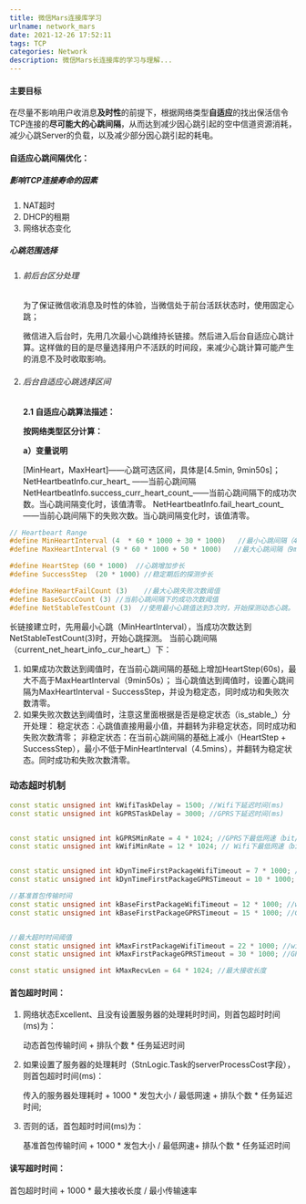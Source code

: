 ```yaml
---
title: 微信Mars连接库学习
urlname: network_mars
date: 2021-12-26 17:52:11
tags: TCP
categories: Network
description: 微信Mars长连接库的学习与理解...
---
```


#### 主要目标

在尽量不影响用户收消息**及时性**的前提下，根据网络类型**自适应**的找出保活信令TCP连接的**尽可能大的心跳间隔**，从而达到减少因心跳引起的空中信道资源消耗，减少心跳Server的负载，以及减少部分因心跳引起的耗电。

#### 自适应心跳间隔优化：

##### 影响TCP连接寿命的因素

1. NAT超时
2. DHCP的租期
3. 网络状态变化

##### 心跳范围选择

1. ###### 前后台区分处理

   为了保证微信收消息及时性的体验，当微信处于前台活跃状态时，使用固定心跳；

   微信进入后台时，先用几次最小心跳维持长链接。然后进入后台自适应心跳计算。这样做的目的是尽量选择用户不活跃的时间段，来减少心跳计算可能产生的消息不及时收取影响。

2. ###### 后台自适应心跳选择区间

   **2.1 自适应心跳算法描述：**

   **按网络类型区分计算：**

   **a）变量说明**

   [MinHeart，MaxHeart]——心跳可选区间，具体是[4.5min,  9min50s]；
   NetHeartbeatInfo.cur_heart_ ——当前心跳间隔
   NetHeartbeatInfo.success_curr_heart_count_——当前心跳间隔下的成功次数。当心跳间隔变化时，该值清零。
   NetHeartbeatInfo.fail_heart_count_——当前心跳间隔下的失败次数。当心跳间隔变化时，该值清零。
   
```cpp
// Heartbeart Range
#define MinHeartInterval (4  * 60 * 1000 + 30 * 1000)   //最小心跳间隔（4.5min）
#define MaxHeartInterval (9 * 60 * 1000 + 50 * 1000)   //最大心跳间隔（9min50s）

#define HeartStep (60 * 1000)  //心跳增加步长
#define SuccessStep  (20 * 1000) //稳定期后的探测步长

#define MaxHeartFailCount (3)    //最大心跳失败次数阈值
#define BaseSuccCount (3) //当前心跳间隔下的成功次数阈值
#define NetStableTestCount (3)  //使用最小心跳值达到3次时，开始探测动态心跳。

```

长链接建立时，先用最小心跳（MinHeartInterval），当成功次数达到NetStableTestCount(3)时，开始心跳探测。
当前心跳间隔（current_net_heart_info_.cur_heart_）下：
1. 如果成功次数达到阈值时，在当前心跳间隔的基础上增加HeartStep(60s)，最大不高于MaxHeartInterval（9min50s）；
当心跳值达到阈值时，设置心跳间隔为MaxHeartInterval - SuccessStep，并设为稳定态，同时成功和失败次数清零。
2. 如果失败次数达到阈值时，注意这里面根据是否是稳定状态（is_stable_）分开处理：
稳定状态：心跳值直接用最小值，并翻转为非稳定状态，同时成功和失败次数清零；
非稳定状态：在当前心跳间隔的基础上减小（HeartStep + SuccessStep），最小不低于MinHeartInterval（4.5mins），并翻转为稳定状态。同时成功和失败次数清零。

### 动态超时机制
```cpp
const static unsigned int kWifiTaskDelay = 1500; //Wifi下延迟时间(ms)
const static unsigned int kGPRSTaskDelay = 3000; //GPRS下延迟时间(ms)


const static unsigned int kGPRSMinRate = 4 * 1024; //GPRS下最低网速（bit/s）
const static unsigned int kWifiMinRate = 12 * 1024; // Wifi下最低网速（bit/s）


const static unsigned int kDynTimeFirstPackageWifiTimeout = 7 * 1000; //wifi下动态传输时间（网络状况佳）
const static unsigned int kDynTimeFirstPackageGPRSTimeout = 10 * 1000; //mobile动态首包传输时间（网络状况佳）

//基准首包传输时间
const static unsigned int kBaseFirstPackageWifiTimeout = 12 * 1000; //wifi下基准首包传输时间
const static unsigned int kBaseFirstPackageGPRSTimeout = 15 * 1000; //GPRS下基准首包传输时间


//最大超时时间阈值
const static unsigned int kMaxFirstPackageWifiTimeout = 22 * 1000; //wifi下首包最大超时时间（阈值）
const static unsigned int kMaxFirstPackageGPRSTimeout = 30 * 1000; //GPRS下手包最大超时时间（阈值）

const static unsigned int kMaxRecvLen = 64 * 1024; //最大接收长度
```

#### 首包超时时间： 

1. 网络状态Excellent、且没有设置服务器的处理耗时时间，则首包超时时间(ms)为：

   动态首包传输时间 + 排队个数 * 任务延迟时间

2. 如果设置了服务器的处理耗时（StnLogic.Task的serverProcessCost字段），则首包超时时间(ms)：

   传入的服务器处理耗时 + 1000 *  发包大小 / 最低网速 + 排队个数 * 任务延迟时间;

3. 否则的话，首包超时时间(ms)为：

   基准首包传输时间 + 1000 * 发包大小 / 最低网速+ 排队个数 * 任务延迟时间

#### 读写超时时间：

首包超时时间 + 1000 * 最大接收长度 / 最小传输速率